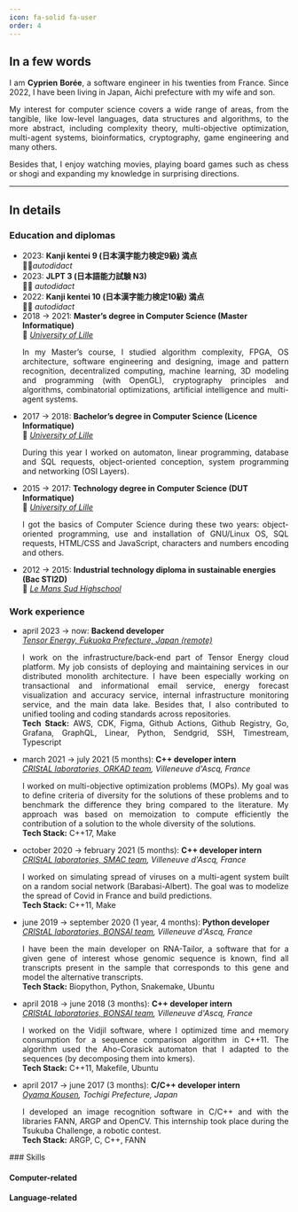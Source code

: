 ```yaml
---
icon: fa-solid fa-user
order: 4
---
```

## In a few words

<p align="justify">I am <strong>Cyprien Borée</strong>, a software engineer in
his twenties  from France. Since 2022, I have been living in Japan, Aichi 
prefecture with my wife and son. </p>


<p align="justify">My interest for computer science covers a wide range of 
areas, from the tangible, like low-level languages, data structures and 
algorithms, to the more abstract, including complexity theory, multi-objective
optimization, multi-agent systems, bioinformatics, cryptography, game 
engineering and many others.</p>

<p align=justify>Besides that, I enjoy watching movies, playing board games
such as chess or shogi and expanding my knowledge in surprising directions.
</p>

---

## In details

### Education and diplomas
<ul>
  <li>
    2023: <b>Kanji kentei 9 (日本漢字能力検定9級) 満点</b><br/>
👨‍🎓<i>autodidact</i>
  </li>
  <li>
    2023: <b>JLPT 3 (日本語能力試験 N3)</b><br/>  
👨‍🎓 <i>autodidact</i>
  </li>
  <li>
    2022: <b>Kanji kentei 10 (日本漢字能力検定10級) 満点</b><br/>  
👨‍🎓 <i>autodidact</i>
  </li>
  <li>
    2018 → 2021: <b>Master’s degree in Computer Science (Master Informatique)</b><br/> 
    🏫 <i><a href="https://en.wikipedia.org/wiki/University_of_Lille">University of Lille</a></i>
    <p align="justify">In my Master’s course, I studied algorithm complexity,
    FPGA, OS architecture, software engineering and designing, image and
    pattern recognition, decentralized computing, machine learning, 3D modeling
    and programming (with OpenGL), cryptography principles and algorithms,
    combinatorial optimizations, artificial intelligence and multi-agent systems.</p>
  </li>
  <li>
    2017 → 2018: <b>Bachelor’s degree in Computer Science (Licence Informatique)</b><br/>
    🏫 <i><a href="https://en.wikipedia.org/wiki/University_of_Lille">University of Lille</a></i>
    <p align="justify">During this year I worked on automaton, linear
    programming, database and SQL requests, object-oriented conception, system
    programming and networking (OSI Layers).</p>
  </li>
  <li>
    2015 → 2017: <b>Technology degree in Computer Science (DUT Informatique)</b><br/> 
    🏫 <i><a href="https://en.wikipedia.org/wiki/University_of_Lille">University of Lille</a></i>
    <p align="justify">I got the basics of Computer Science during these two
    years: object-oriented programming, use and installation of GNU/Linux OS,
    SQL requests, HTML/CSS and JavaScript, characters and numbers encoding and
    others.</p>
  </li>
  <li>
    2012 → 2015: <b>Industrial technology diploma in sustainable energies (Bac STI2D)</b><br/>
  🏫 <i><a href="https://lemans-sud.paysdelaloire.e-lyco.fr/">Le Mans Sud Highschool</a></i>
  </li>
</ul>

### Work experience


<ul>
  <li>
  april 2023 → now: <b>Backend developer</b><br/>
  <i><a href="https://www.tensorenergy.jp/">Tensor Energy, Fukuoka Prefecture, Japan (remote)</a></i><br/> 
  <p align="justify">I work on the infrastructure/back-end part of Tensor
  Energy cloud platform. My job consists of deploying and maintaining services
  in our distributed monolith architecture. I have been especially working on
  transactional and informational email service, energy forecast visualization
  and accuracy service, internal infrastructure monitoring service, and the
  main data lake. Besides that, I also contributed to unified tooling and 
  coding standards across repositories.<br/>
  <b>Tech Stack:</b> AWS, CDK, Figma, Github Actions, Github Registry, Go, 
  Grafana, GraphQL, Linear, Python, Sendgrid, SSH, Timestream, Typescript
  </p>
  </li>
  <li>
  march 2021 → july 2021 (5 months): <b>C++ developer intern</b><br/>
  <i><a href="https://orkad.univ-lille.fr/">CRIStAL laboratories, ORKAD team</a>, Villeneuve d'Ascq, France</i><br/>
  <p align="justify">I worked on multi-objective optimization problems (MOPs).
  My goal was to define criteria of diversity for the solutions of these
  problems and to benchmark the difference they bring compared to the 
  literature. My approach was based on memoization to compute efficiently the
  contribution of a solution to the whole diversity of the solutions.<br/>
  <b>Tech Stack:</b> C++17, Make
  </p>
  </li>
  <li>
  october 2020 → february 2021 (5 months): <b>C++ developer intern</b><br/>
  <i><a href="https://www.cristal.univ-lille.fr/SMAC/">CRIStAL laboratories, SMAC team</a>, Villeneuve d'Ascq, France</i><br/>
  <p align="justify">I worked on simulating spread of viruses on a multi-agent
  system built on a random social network (Barabasi-Albert). The goal was to
  modelize the spread of Covid in France and build predictions.<br/>
  <b>Tech Stack:</b> C++11, Make
  </p>
  </li>
  <li>
  june 2019 → september 2020 (1 year, 4 months): <b>Python developer</b><br/>
  <i><a href="https://www.cristal.univ-lille.fr/bonsai/">CRIStAL laboratories, BONSAI team</a>, Villeneuve d'Ascq, France</i><br/>
  <p align="justify">I have been the main developer on RNA-Tailor, a software
  that for a given gene of interest whose genomic sequence is known, find all 
  transcripts present in the sample that corresponds to this gene and model the
  alternative transcripts.<br/>
  <b>Tech Stack:</b> Biopython, Python, Snakemake, Ubuntu
  </p>
  </li>
  <li>
    april 2018 → june 2018 (3 months): <b>C++ developer intern</b><br/>
    <i><a href="https://www.cristal.univ-lille.fr/bonsai/">CRIStAL laboratories, BONSAI team</a>, Villeneuve d'Ascq, France</i><br/>
    <p align="justify">I worked on the Vidjil software, where I optimized time
    and memory consumption for a sequence comparison algorithm in C++11. The 
    algorithm used the Aho-Corasick automaton that I adapted to the sequences
    (by decomposing them into kmers).<br/>
    <b>Tech Stack:</b> C++11, Makefile, Ubuntu
    </p>
  </li>
  <li>
    april 2017 → june 2017 (3 months): <b>C/C++ developer intern</b><br/>
    <i><a href="https://www.oyama-ct.ac.jp/">Oyama Kousen</a>, Tochigi Prefecture, Japan</i><br/>
    <p align="justify">I developed an image recognition software in C/C++ and
    with the libraries FANN, ARGP and OpenCV. This internship took place during
    the Tsukuba Challenge, a robotic contest.<br/>
    <b>Tech Stack:</b> ARGP, C, C++, FANN
    </p>
  </li>
</ul>
### Skills

#### Computer-related

#### Language-related


